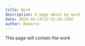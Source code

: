 ```yaml
---
title: Work
description: A page about my work
date: 2020-10-14T12:31:20.228Z
author: Roberto
---
```

This page will contain the work